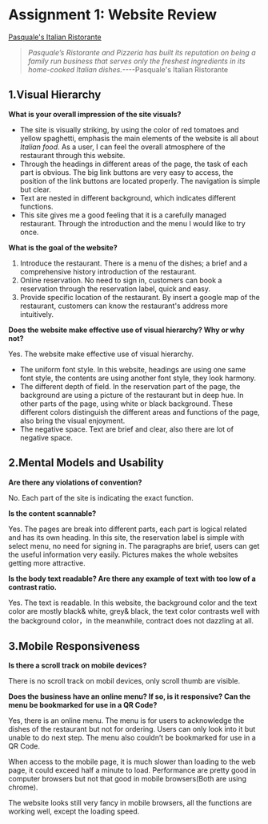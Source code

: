 # Assignment 1: Website Review

[Pasquale's Italian Ristorante](https://www.pasqualesrest.com/)
>*Pasquale’s Ristorante and Pizzeria has built its reputation on being a family run business that serves only the freshest ingredients in its home-cooked Italian dishes.*----Pasquale's Italian Ristorante   

## 1.Visual Hierarchy
**What is your overall impression of the site visuals?**
- The site is visually striking, by using the color of red tomatoes and yellow spaghetti, emphasis the main elements of the website is all about *Italian food*. As a user, I can feel the overall atmosphere of the restaurant through this website. 
- Through the headings in different areas of the page, the task of each part is obvious. The big link buttons are very easy to access, the position of the link buttons are located properly. The navigation is simple but clear.
- Text are nested in different background, which indicates different functions.
- This site gives me a good feeling that it is a carefully managed restaurant. Through the introduction and the menu I would like to try once.

**What is the goal of the website?**
1. Introduce the restaurant. There is a menu of the dishes; a brief and a comprehensive history introduction of the restaurant.
2. Online reservation. No need to sign in, customers can book a reservation through the reservation label, quick and easy.
3. Provide specific location of the restaurant. By insert a google map of the restaurant, customers can know the restaurant's address more intuitively.

**Does the website make effective use of visual hierarchy? Why or why not?**

Yes. The website make effective use of visual hierarchy.
- The uniform font style. In this website, headings are using one same font style, the contents are using another font style, they look harmony. 
- The different depth of field. In the reservation part of the page, the background are using a picture of the restaurant but in deep hue. In other parts of the page, using white or black background. These different colors distinguish the different areas and functions of the page, also bring the visual enjoyment.
- The negative space. Text are brief and clear, also there are lot of negative space. 

## 2.Mental Models and Usability
**Are there any violations of convention?**

No. Each part of the site is indicating the exact function. 

**Is the content scannable?**

Yes. The pages are break into different parts, each part is logical related and has its own heading. In this site, the reservation label is simple with select menu, no need for signing in. The paragraphs are brief, users can get the useful information very easily. Pictures makes the whole websites getting more attractive. 

**Is the body text readable? Are there any example of text with too low of a contrast ratio.**

Yes. The text is readable.
In this website, the background color and the text color are mostly black& white, grey& black, the text color contrasts well with the background color，in the meanwhile, contract does not dazzling at all.

## 3.Mobile Responsiveness
**Is there a scroll track on mobile devices?**

There is no scroll track on mobil devices, only scroll thumb are visible.  

**Does the business have an online menu? If so, is it responsive? Can the menu be bookmarked for use in a QR Code?**

Yes, there is an online menu. The menu is for users to acknowledge the dishes of the restaurant but not for ordering. Users can only look into it but unable to do next step. The menu also couldn’t be bookmarked for use in a QR Code.

When access to the mobile page, it is much slower than loading to the web page, it could exceed half a minute to load. Performance are pretty good in computer browsers but not that good in mobile browsers(Both are using chrome). 

The website looks still very fancy in mobile browsers, all the functions are working well, except the loading speed.




